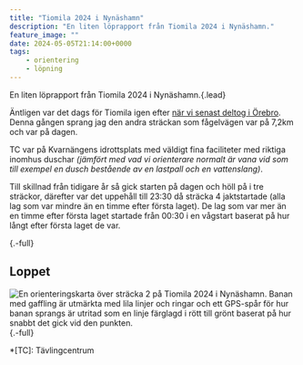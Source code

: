 ```yaml
---
title: "Tiomila 2024 i Nynäshamn"
description: "En liten löprapport från Tiomila 2024 i Nynäshamn."
feature_image: ""
date: 2024-05-05T21:14:00+0000
tags:
    - orientering
    - löpning
---
```


En liten löprapport från Tiomila 2024 i Nynäshamn.{.lead}

Äntligen var det dags för Tiomila igen efter [när vi senast deltog i Örebro](/2022/05/08/tiomila-2022-i-annaboda-orebro/). Denna gången sprang jag den andra sträckan som fågelvägen var på 7,2km och var på dagen.

TC var på Kvarnängens idrottsplats med väldigt fina faciliteter med riktiga inomhus duschar *(jämfört med vad vi orienterare normalt är vana vid som till exempel en dusch bestående av en lastpall och en vattenslang)*.

Till skillnad från tidigare år så gick starten på dagen och höll på i tre sträckor, därefter var det uppehåll till 23:30 då sträcka 4 jaktstartade (alla lag som var mindre än en timme efter första laget). De lag som var mer än en timme efter första laget startade från 00:30 i en vågstart baserat på hur långt efter första laget de var.


![](){.-full}

## Loppet

![En orienteringskarta över sträcka 2 på Tiomila 2024 i Nynäshamn. Banan med gaffling är utmärkta med lila linjer och ringar och ett GPS-spår för hur banan sprangs är utritad som en linje färglagd i rött till grönt baserat på hur snabbt det gick vid den punkten.](){.-full}


*[TC]: Tävlingcentrum